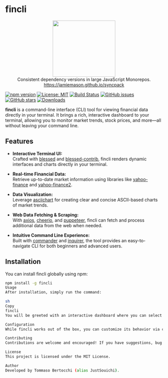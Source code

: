 # fincli

<p align="center">
  <img src="https://jamiemason.github.io/syncpack/logo.svg" width="200" height="179" alt="">
  <br>Consistent dependency versions in large JavaScript Monorepos.
  <br><a href="https://jamiemason.github.io/syncpack">https://jamiemason.github.io/syncpack</a>
</p>

[![npm version](https://badge.fury.io/js/fincli.svg)](https://badge.fury.io/js/fincli)
[![License: MIT](https://img.shields.io/badge/License-MIT-yellow.svg)](https://opensource.org/licenses/MIT)
[![Build Status](https://travis-ci.com/JustSouichi/fincli.svg?branch=main)](https://travis-ci.com/JustSouichi/fincli)
[![GitHub issues](https://img.shields.io/github/issues/JustSouichi/fincli.svg)](https://github.com/JustSouichi/fincli/issues)
[![GitHub stars](https://img.shields.io/github/stars/JustSouichi/fincli.svg?style=social&label=Stars)](https://github.com/JustSouichi/fincli/stargazers)
[![Downloads](https://img.shields.io/npm/dt/fincli.svg)](https://www.npmjs.com/package/fincli)

**fincli** is a command-line interface (CLI) tool for viewing financial data directly in your terminal. It brings a rich, interactive dashboard to your terminal, allowing you to monitor market trends, stock prices, and more—all without leaving your command line.

## Features

- **Interactive Terminal UI:**  
  Crafted with [blessed](https://github.com/chjj/blessed) and [blessed-contrib](https://github.com/yaronn/blessed-contrib), fincli renders dynamic interfaces and charts directly in your terminal.

- **Real-time Financial Data:**  
  Retrieve up-to-date market information using libraries like [yahoo-finance](https://www.npmjs.com/package/yahoo-finance) and [yahoo-finance2](https://www.npmjs.com/package/yahoo-finance2).

- **Data Visualization:**  
  Leverage [asciichart](https://github.com/kroitor/asciichart) for creating clear and concise ASCII-based charts of market trends.

- **Web Data Fetching & Scraping:**  
  With [axios](https://github.com/axios/axios), [cheerio](https://github.com/cheeriojs/cheerio), and [puppeteer](https://github.com/puppeteer/puppeteer), fincli can fetch and process additional data from the web when needed.

- **Intuitive Command Line Experience:**  
  Built with [commander](https://github.com/tj/commander.js) and [inquirer](https://github.com/SBoudrias/Inquirer.js), the tool provides an easy-to-navigate CLI for both beginners and advanced users.

## Installation

You can install fincli globally using npm:

```sh
npm install -g fincli
Usage
After installation, simply run the command:

sh
Copy
fincli
You will be greeted with an interactive dashboard where you can select various options to view live market data and detailed stock charts.

Configuration
While fincli works out of the box, you can customize its behavior via configuration options. For instance, you might configure default stock symbols or refresh intervals by editing a configuration file (e.g., ~/.fincli/config.json). Refer to the documentation for more detailed instructions (coming soon).

Contributing
Contributions are welcome and encouraged! If you have suggestions, bug reports, or improvements, please open an issue or submit a pull request on GitHub.

License
This project is licensed under the MIT License.

Author
Developed by Tommaso Bertocchi (alias JustSouichi).